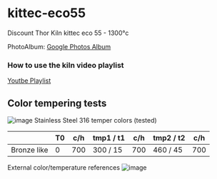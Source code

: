 # kittec-eco55
Discount Thor Kiln kittec eco 55 - 1300°c

PhotoAlbum: [Google Photos Album](https://photos.app.goo.gl/oatt2EmMtDsDjP2o6)

### How to use the kiln video playlist
[Youtbe Playlist](https://www.youtube.com/watch?v=xoc6Wg6GqKU&list=PLEvmlp-nq1Q4yKHdWhCgacgY_uAayaDIU)


## Color tempering tests

![image](https://github.com/user-attachments/assets/ab1f27eb-4f0e-4b40-a2e1-f6bdf6b8db37)
Stainless Steel 316 temper colors (tested)

|            | T0 | c/h | tmp1 / t1 | c/h | tmp2 / t2 | c/h |
|---         |--- |---  |---        |---  |---        |---  |
|Bronze like | 0  | 700 | 300 / 15  | 700 | 460 / 45  | 700 |

External color/temperature references
![image](https://github.com/user-attachments/assets/37454b16-c11e-43bc-b734-f0cdc38b481a)
